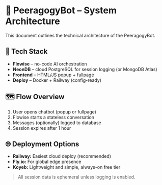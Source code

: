 # 🧠 PeeragogyBot – System Architecture

This document outlines the technical architecture of the PeeragogyBot.

## 🧰 Tech Stack

- **Flowise** – no-code AI orchestration
- **NeonDB** – cloud PostgreSQL for session logging (or MongoDB Atlas)
- **Frontend** – HTML/JS popup + fullpage
- **Deploy** – Docker + Railway (config-ready)

## 🗺 Flow Overview

1. User opens chatbot (popup or fullpage)
2. Flowise starts a stateless conversation
3. Messages (optionally) logged to database
4. Session expires after 1 hour

## 🌐 Deployment Options

- **Railway:** Easiest cloud deploy (recommended)
- **Fly.io:** For global edge presence
- **Koyeb:** Lightweight and simple, always-on free tier

> All session data is ephemeral unless logging is enabled.


